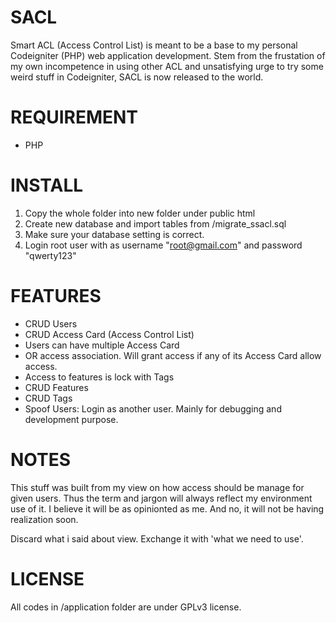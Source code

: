 SACL
====

Smart ACL (Access Control List) is meant to be a base to my personal Codeigniter (PHP) web application development. Stem from the frustation of my own incompetence in using other ACL and unsatisfying urge to try some weird stuff in Codeigniter, SACL is now released to the world.

REQUIREMENT
===========

- PHP

INSTALL
=======

1.	Copy the whole folder into new folder under public html
2.	Create new database and import tables from /migrate_ssacl.sql
3.	Make sure your database setting is correct.
4.	Login root user with as username "root@gmail.com" and password "qwerty123"

FEATURES
========

- CRUD Users
- CRUD Access Card (Access Control List)
- Users can have multiple Access Card
- OR access association. Will grant access if any of its Access Card allow access.
- Access to features is lock with Tags
- CRUD Features
- CRUD Tags
- Spoof Users: Login as another user. Mainly for debugging and development purpose.

NOTES
=====

This stuff was built from my view on how access should be manage for given users. Thus the term and jargon will always reflect my environment use of it. I believe it will be as opinionted as me. And no, it will not be having realization soon.

Discard what i said about view. Exchange it with 'what we need to use'.

LICENSE
=======

All codes in /application folder are under GPLv3 license.